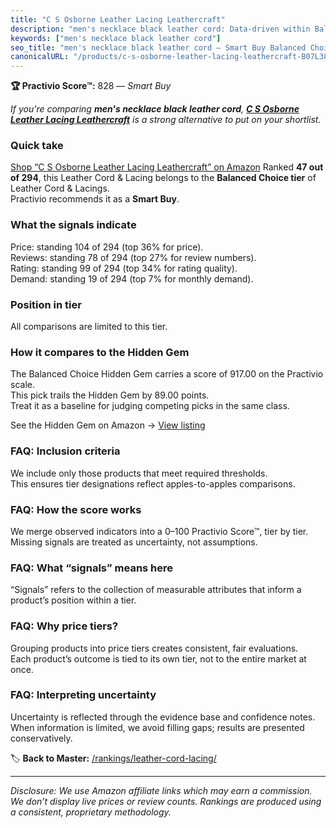 ```yaml
---
title: "C S Osborne Leather Lacing Leathercraft"
description: "men's necklace black leather cord: Data-driven within Balanced Choice ranking using the Practivio Score™. Positioned by quality, value, demand, findability, mo…"
keywords: ["men's necklace black leather cord"]
seo_title: "men's necklace black leather cord — Smart Buy Balanced Choice (2025)"
canonicalURL: "/products/c-s-osborne-leather-lacing-leathercraft-B07L38BD98/"
---
```


**🏆 Practivio Score™:** 828 — _Smart Buy_


*If you're comparing **men's necklace black leather cord**, **[C S Osborne Leather Lacing Leathercraft](https://www.amazon.com/dp/B07L38BD98?tag=practivio-20)** is a strong alternative to put on your shortlist.*
### Quick take
[Shop “C S Osborne Leather Lacing Leathercraft” on Amazon](https://www.amazon.com/dp/B07L38BD98?tag=practivio-20)
Ranked **47 out of 294**, this Leather Cord & Lacing belongs to the **Balanced Choice tier** of Leather Cord & Lacings.  
Practivio recommends it as a **Smart Buy**.

### What the signals indicate
Price: standing 104 of 294 (top 36% for price).  
Reviews: standing 78 of 294 (top 27% for review numbers).  
Rating: standing 99 of 294 (top 34% for rating quality).  
Demand: standing 19 of 294 (top 7% for monthly demand).

### Position in tier
All comparisons are limited to this tier.

### How it compares to the Hidden Gem
The Balanced Choice Hidden Gem carries a score of 917.00 on the Practivio scale.  
This pick trails the Hidden Gem by 89.00 points.  
Treat it as a baseline for judging competing picks in the same class.  

See the Hidden Gem on Amazon → [View listing](https://www.amazon.com/dp/B07KWRWNR9?tag=practivio-20)

### FAQ: Inclusion criteria
We include only those products that meet required thresholds.  
This ensures tier designations reflect apples-to-apples comparisons.

### FAQ: How the score works
We merge observed indicators into a 0–100 Practivio Score™, tier by tier.  
Missing signals are treated as uncertainty, not assumptions.

### FAQ: What “signals” means here
“Signals” refers to the collection of measurable attributes that inform a product’s position within a tier.

### FAQ: Why price tiers?
Grouping products into price tiers creates consistent, fair evaluations.  
Each product’s outcome is tied to its own tier, not to the entire market at once.

### FAQ: Interpreting uncertainty
Uncertainty is reflected through the evidence base and confidence notes.  
When information is limited, we avoid filling gaps; results are presented conservatively.


🏷️ **Back to Master:** [/rankings/leather-cord-lacing/](/rankings/leather-cord-lacing/)

---
_Disclosure: We use Amazon affiliate links which may earn a commission. We don’t display live prices or review counts. Rankings are produced using a consistent, proprietary methodology._
